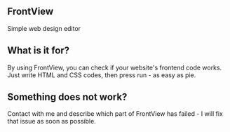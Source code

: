## FrontView ##
Simple web design editor
## What is it for? ##
By using FrontView, you can check if your website's frontend code works. Just write HTML and CSS codes, then press run - as easy as pie.

## Something does not work? ##
Contact with me and describe which part of FrontView has failed - I will fix that issue as soon as possible. 
